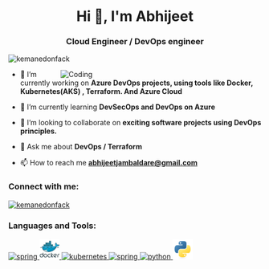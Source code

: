 <h1 align="center">Hi 👋, I'm Abhijeet</h1>
<h3 align="center">Cloud Engineer / DevOps engineer </h3>

<p align="left"> <img src="https://komarev.com/ghpvc/?username=kemanedonfack&label=Profile%20views&color=0e75b6&style=flat" alt="kemanedonfack" /> </p>

<img align="right" alt="Coding" width="400" src="https://www.contrastsecurity.com/hs-fs/hubfs/images/DevOps%20Solutions/devops-old-way.gif?width=1322&name=devops-old-way.gif">

- 🔭 I’m currently working on **Azure DevOps projects, using tools like Docker, Kubernetes(AKS) , Terraform. And Azure Cloud**

- 🌱 I’m currently learning **DevSecOps and DevOps on Azure**

- 👯 I’m looking to collaborate on **exciting software projects using DevOps principles.**

- 💬 Ask me about **DevOps / Terraform**

- 📫 How to reach me **abhijeetjambaldare@gmail.com**

<h3 align="left">Connect with me:</h3>
<p align="left">
<a href="https://www.linkedin.com/in/abhijeet-jambaldare-0993a7120/" target="blank"><img align="center" src="https://raw.githubusercontent.com/rahuldkjain/github-profile-readme-generator/master/src/images/icons/Social/linked-in-alt.svg" alt="kemanedonfack" height="30" width="40" /></a>
</p>

<h3 align="left">Languages and Tools:</h3>
<p align="left"> </a> <a href="https://portal.azure.com" target="_blank" rel="noreferrer"> <img src="https://www.vectorlogo.zone/logos/microsoft_azure/microsoft_azure-icon.svg" alt="spring" width="40" height="40"/> </a> </a> <a href="https://www.docker.com/" target="_blank" rel="noreferrer"> <img src="https://raw.githubusercontent.com/devicons/devicon/master/icons/docker/docker-original-wordmark.svg" alt="docker" width="40" height="40"/> </a>  <a href="https://www.jenkins.io" target="_blank" rel="noreferrer">  </a> <a href="https://kubernetes.io/docs/concepts/" target="_blank" rel="noreferrer"> <img src="https://www.vectorlogo.zone/logos/kubernetes/kubernetes-icon.svg" alt="kubernetes" width="40" height="40"/> </a> </a> <a href="https://registry.terraform.io/providers/hashicorp/azurerm/latest/docs" target="_blank" rel="noreferrer"> <img src="https://www.vectorlogo.zone/logos/terraformio/terraformio-icon.svg" alt="spring" width="40" height="40"/> </a> <a href="https://helm.sh/" target="_blank" rel="noreferrer"> <img src="https://www.vectorlogo.zone/logos/helmsh/helmsh-icon.svg" alt="python" width="40" height="40"/> </a> </a> <a href="https://www.python.org" target="_blank" rel="noreferrer"> <img src="https://raw.githubusercontent.com/devicons/devicon/master/icons/python/python-original.svg" alt="python" width="40" height="40"/>   
  </p>


